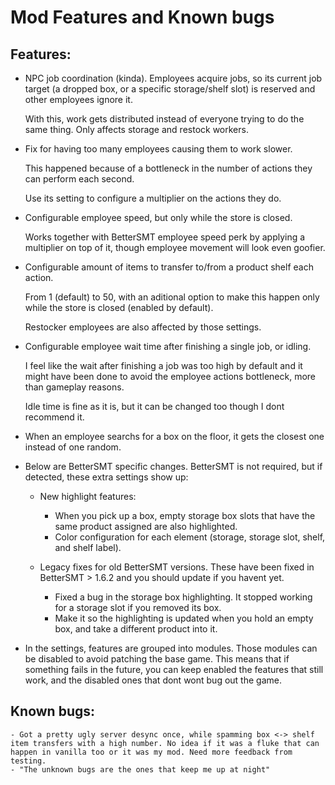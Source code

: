 # Mod Features and Known bugs

## Features:

- NPC job coordination (kinda). Employees acquire jobs, so its current job target (a dropped box, or a specific storage/shelf slot) is reserved and other employees ignore it.

  With this, work gets distributed instead of everyone trying to do the same thing. Only affects storage and restock workers.

- Fix for having too many employees causing them to work slower. 
  
  This happened because of a bottleneck in the number of actions they can perform each second. 
  
  Use its setting to configure a multiplier on the actions they do.

- Configurable employee speed, but only while the store is closed.

  Works together with BetterSMT employee speed perk by applying a multiplier on top of it, though employee movement will look even goofier.

- Configurable amount of items to transfer to/from a product shelf each action. 

  From 1 (default) to 50, with an aditional option to make this happen only while the store is closed (enabled by default).

  Restocker employees are also affected by those settings.

- Configurable employee wait time after finishing a single job, or idling. 
  
  I feel like the wait after finishing a job was too high by default and it might have been done to avoid the employee actions bottleneck, more than gameplay reasons. 
  
  Idle time is fine as it is, but it can be changed too though I dont recommend it.

- When an employee searchs for a box on the floor, it gets the closest one instead of one random.


* Below are BetterSMT specific changes. BetterSMT is not required, but if detected, these extra settings show up:

	- New highlight features:
		* When you pick up a box, empty storage box slots that have the same product assigned are also highlighted.
		* Color configuration for each element (storage, storage slot, shelf, and shelf label).

	- Legacy fixes for old BetterSMT versions. These have been fixed in BetterSMT > 1.6.2 and you should update if you havent yet.
		* Fixed a bug in the storage box highlighting. It stopped working for a storage slot if you removed its box.
		* Make it so the highlighting is updated when you hold an empty box, and take a different product into it.
			

* In the settings, features are grouped into modules. Those modules can be disabled to avoid patching the base game.
  This means that if something fails in the future, you can keep enabled the features that still work, and the disabled ones that dont wont bug out the game.

## Known bugs:
	- Got a pretty ugly server desync once, while spamming box <-> shelf item transfers with a high number. No idea if it was a fluke that can happen in vanilla too or it was my mod. Need more feedback from testing.
	- "The unknown bugs are the ones that keep me up at night"